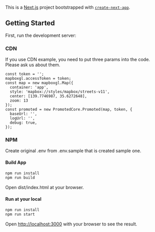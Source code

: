 This is a [Next.js](https://nextjs.org/) project bootstrapped with [`create-next-app`](https://github.com/vercel/next.js/tree/canary/packages/create-next-app).

## Getting Started

First, run the development server:

### CDN

If you use CDN example, you need to put three params into the code.
Please ask us about them.

```
const token = '';
mapboxgl.accessToken = token;
const map = new mapboxgl.Map({
  container: 'app',
  style: 'mapbox://styles/mapbox/streets-v11',
  center: [139.7746987, 35.6272648],
  zoom: 13
});
const promoted = new PromotedCore.Promoted(map, token, {
  baseUrl: '',
  logUrl: '',
  debug: true,
});
```

### NPM
Create original .env from .env.sample that is created sample one.

#### Build App
```bash
npm run install
npm run build
```

Open dist/index.html at your browser.

#### Run at your local 

```bash
npm run install
npm run start
```

Open [http://localhost:3000](http://localhost:8080) with your browser to see the result.
